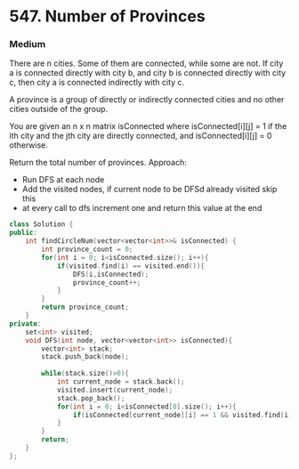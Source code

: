 # 547. Number of Provinces
### Medium

There are n cities. Some of them are connected, while some are not. If city a is connected directly with city b, and city b is connected directly with city c, then city a is connected indirectly with city c.

A province is a group of directly or indirectly connected cities and no other cities outside of the group.

You are given an n x n matrix isConnected where isConnected[i][j] = 1 if the ith city and the jth city are directly connected, and isConnected[i][j] = 0 otherwise.

Return the total number of provinces.
Approach:
* Run DFS at each node 
* Add the visited nodes, if current node to be DFSd already visited skip this
* at every call to dfs increment one and return this value at the end
```cpp
class Solution {
public:
    int findCircleNum(vector<vector<int>>& isConnected) {
        int province_count = 0;
        for(int i = 0; i<isConnected.size(); i++){
            if(visited.find(i) == visited.end()){
                DFS(i,isConnected);
                province_count++;
            }
        }
        return province_count;
    }
private:
    set<int> visited;
    void DFS(int node, vector<vector<int>> isConnected){
        vector<int> stack;
        stack.push_back(node);
        
        while(stack.size()>0){
            int current_node = stack.back();
            visited.insert(current_node);
            stack.pop_back();
            for(int i = 0; i<isConnected[0].size(); i++){
                if(isConnected[current_node][i] == 1 && visited.find(i) == visited.end()) stack.push_back(i);
            }
        }
        return;  
    }
};

```
